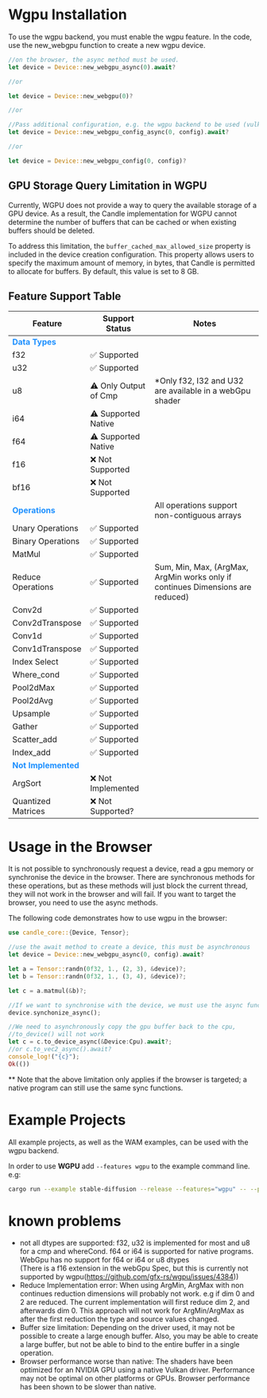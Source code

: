# Wgpu Installation
To use the wgpu backend, you must enable the wgpu feature.
In the code, use the new_webgpu function to create a new wgpu device.
```rust
//on the browser, the async method must be used.
let device = Device::new_webgpu_async(0).await?

//or

let device = Device::new_webgpu(0)?

//or

//Pass additional configuration, e.g. the wgpu backend to be used (vulkan, dx12 or metal).
let device = Device::new_webgpu_config_async(0, config).await? 

//or

let device = Device::new_webgpu_config(0, config)?
```

## GPU Storage Query Limitation in WGPU

Currently, WGPU does not provide a way to query the available storage of a GPU device. As a result, the Candle implementation for WGPU cannot determine the number of buffers that can be cached or when existing buffers should be deleted.

To address this limitation, the `buffer_cached_max_allowed_size` property is included in the device creation configuration. This property allows users to specify the maximum amount of memory, in bytes, that Candle is permitted to allocate for buffers. By default, this value is set to 8 GB.

## Feature Support Table

| Feature                     | Support Status                                  | Notes                                                              |
|-----------------------------|-------------------------------------------------|--------------------------------------------------------------------|
| **<span style="color:#1E90FF">Data Types</span>**                                  |                                       |                                                                    |
| f32                         | ✅ Supported                                     |                                                                    |
| u32                         | ✅ Supported                                     |                                                                    |
| u8                          | ⚠️ Only Output of Cmp                            | *Only f32, I32 and U32 are available in a webGpu shader            |
| i64                         | ⚠️ Supported Native                              |                                                                    |
| f64                         | ⚠️ Supported Native                              |                                                                    |
| f16                         | ❌ Not Supported                                 |                                                                    |
| bf16                        | ❌ Not Supported                                 |                                                                    |
| **<span style="color:#1E90FF">Operations</span>**              |                                                 |   All operations support non-contiguous arrays                                                                   |
| Unary Operations            | ✅ Supported                                     |                                                   |
| Binary Operations           | ✅ Supported                                     |                                |
| MatMul                      | ✅ Supported                                     |                                                                    |
| Reduce Operations           | ✅ Supported                                     | Sum, Min, Max, (ArgMax, ArgMin works only if continues Dimensions are reduced)                                     |
| Conv2d                      | ✅ Supported                                     |                                                                    |
| Conv2dTranspose             | ✅ Supported                                     |       |
| Conv1d                      | ✅ Supported                                     |                                                                    |
| Conv1dTranspose             | ✅ Supported                                     |                                                                    |
| Index Select                | ✅ Supported                                     |                                                                    |
| Where_cond                  | ✅ Supported                                     |                                                                    |
| Pool2dMax                   | ✅ Supported                               |                                                                    |
| Pool2dAvg                   | ✅ Supported                               |                                                                    |
| Upsample                    | ✅ Supported                               |                                                                    |
| Gather                      | ✅ Supported                               |                                                                    |
| Scatter_add                 | ✅ Supported                               |                                                                    |
| Index_add                   | ✅ Supported                              |                                                                    |
| **<span style="color:#1E90FF">Not Implemented</span>**        |                                                 |                                                                    |
| ArgSort                     | ❌ Not Implemented                               |                                                                    |
| Quantized Matrices          | ❌ Not Supported?                                 |                                                                    |



# Usage in the Browser
It is not possible to synchronously request a device, read a gpu memory or synchronise the device in the browser. 
There are synchronous methods for these operations, but as these methods will just block the current thread, they will not work in the browser and will fail. 
If you want to target the browser, you need to use the async methods.

The following code demonstrates how to use wgpu in the browser:
```rust
use candle_core::{Device, Tensor};

//use the await method to create a device, this must be asynchronous
let device = Device::new_webgpu_async(0, config).await? 

let a = Tensor::randn(0f32, 1., (2, 3), &device)?;
let b = Tensor::randn(0f32, 1., (3, 4), &device)?;

let c = a.matmul(&b)?;

//If we want to synchronise with the device, we must use the async function.
device.synchonize_async();

//We need to asynchronously copy the gpu buffer back to the cpu, 
//to_device() will not work
let c = c.to_device_async(&Device:Cpu).await?;
//or c.to_vec2_async().await?
console_log!("{c}");
Ok(())
```
** Note that the above limitation only applies if the browser is targeted; a native program can still use the same sync functions.

# Example Projects
All example projects, as well as the WAM examples, can be used with the wgpu backend. 

In order to use **WGPU** add `--features wgpu` to the example command line.
e.g:
```bash
cargo run --example stable-diffusion --release --features="wgpu" -- --prompt "Anthropomorphic cat dressed as a fire fighter" --sd-version v1-5
```


# known problems
- not all dtypes are supported: f32, u32 is implemented for most and u8 for a cmp and whereCond. 
  f64 or i64 is supported for native programs. WebGpu has no support for f64 or i64 or u8 dtypes<br>
  (There is a f16 extension in the webGpu Spec, but this is currently not supported by wgpu(https://github.com/gfx-rs/wgpu/issues/4384))
- Reduce Implementation error: When using ArgMin, ArgMax with non continues reduction dimensions will probably not work. e.g if dim 0 and 2 are reduced. The current implementation will first reduce dim 2, and afterwards dim 0. This approach will not work for ArgMin/ArgMax as after the first reduction the type and source values changed.
- Buffer size limitation: 
  Depending on the driver used, it may not be possible to create a large enough buffer. 
  Also, you may be able to create a large buffer, but not be able to bind to the entire buffer in a single operation.
- Browser performance worse than native:
  The shaders have been optimized for an NVIDIA GPU using a native Vulkan driver. 
  Performance may not be optimal on other platforms or GPUs. Browser performance has been shown to be slower than native.
